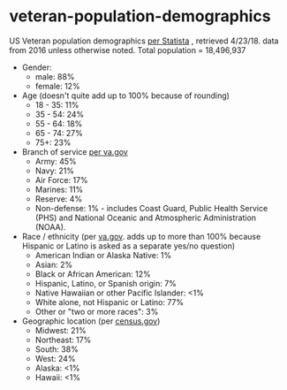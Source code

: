 # veteran-population-demographics

US Veteran population demographics [per Statista](https://www.statista.com/topics/1279/veterans/) , retrieved 4/23/18. data from 2016 unless otherwise noted. Total population = 18,496,937

* Gender: 
  * male: 88% 
  * female: 12%
* Age \(doesn't quite add up to 100% because of rounding\)
  * 18 - 35: 11%
  * 35 - 54: 24%
  * 55 - 64: 18%
  * 65 - 74: 27%
  * 75+: 23%
* Branch of service [per va.gov](https://www.va.gov/vetdata/veteran_population.asp)
  * Army: 45%
  * Navy: 21%
  * Air Force: 17%
  * Marines: 11%
  * Reserve: 4%
  * Non-defense: 1% - includes Coast Guard, Public Health Service \(PHS\) and National Oceanic and Atmospheric Administration \(NOAA\).
* Race / ethnicity \(per [va.gov](https://www.va.gov/vetdata/veteran_population.asp). adds up to more than 100% because Hispanic or Latino is asked as a separate yes/no question\)
  * American Indian or Alaska Native: 1%
  * Asian: 2%
  * Black or African American: 12%
  * Hispanic, Latino, or Spanish origin: 7%
  * Native Hawaiian or other Pacific Islander: &lt;1%
  * White alone, not Hispanic or Latino: 77%
  * Other or "two or more races": 3%
* Geographic location \(per [census.gov](https://www.census.gov/popclock/data_tables.php?component=growth)\)
  * Midwest: 21%
  * Northeast: 17%
  * South: 38%
  * West: 24%
  * Alaska: &lt;1%
  * Hawaii: &lt;1%


